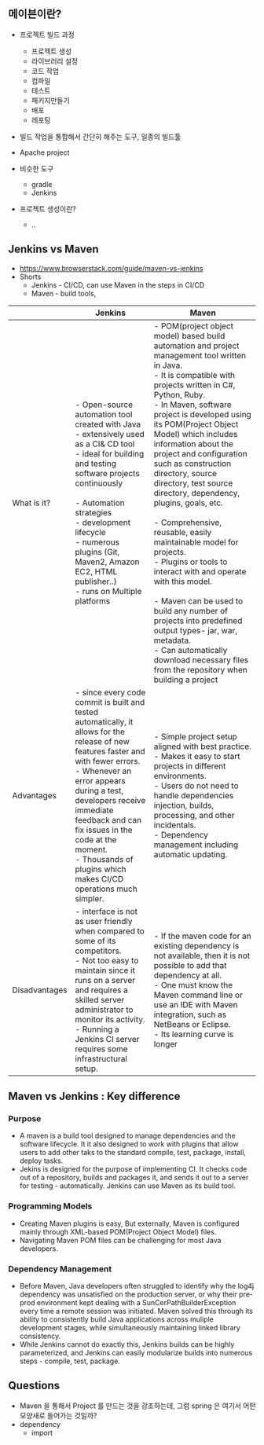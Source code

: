 ## 메이븐이란?
- 프로젝트 빌드 과정
  - 프로젝트 생성
  - 라이브러리 설정
  - 코드 작업
  - 컴파일
  - 테스트
  - 패키지만들기
  - 배포
  - 레포팅

- 빌드 작업을 통합해서 간단히 해주는 도구, 일종의 빌드툴
- Apache project 
- 비슷한 도구
  - gradle
  - Jenkins

- 프로젝트 생성이란?
  - ..


## Jenkins vs Maven
- https://www.browserstack.com/guide/maven-vs-jenkins
- Shorts
  - Jenkins - CI/CD, can use Maven in the steps in CI/CD
  - Maven - build tools, 

|               | Jenkins                                                                                                                                                                                                                                                                                                                                              | Maven                                                                                                                                                                                                                                                                                                                                                                                                                                                                                                                                                                                                                                                                                                                                                                                           |
|---------------|------------------------------------------------------------------------------------------------------------------------------------------------------------------------------------------------------------------------------------------------------------------------------------------------------------------------------------------------------|-------------------------------------------------------------------------------------------------------------------------------------------------------------------------------------------------------------------------------------------------------------------------------------------------------------------------------------------------------------------------------------------------------------------------------------------------------------------------------------------------------------------------------------------------------------------------------------------------------------------------------------------------------------------------------------------------------------------------------------------------------------------------------------------------|
| What is it?   | - Open-source automation tool created with Java <br> - extensively used as a CI& CD tool <br> - ideal for building and testing software projects continuously <br> <br> - Automation strategies <br> - development lifecycle <br> - numerous plugins (Git, Maven2, Amazon EC2, HTML publisher..) <br> - runs on Multiple platforms <br>              | - POM(project object model) based build automation and project management tool written in Java.<br> - It is compatible with projects written in C#, Python, Ruby.<br> - In Maven, software project is developed using its POM(Project Object Model) which includes information about the project and configuration such as construction directory, source directory, test source directory, dependency, plugins, goals, etc. <br> <br> - Comprehensive, reusable, easily maintainable model for projects.<br> - Plugins or tools to interact with and operate with this model. <br> <br> - Maven can be used to build any number of projects into predefined output types- jar, war, metadata.<br> - Can automatically download necessary files from the repository when building a project<br> |
| Advantages    | - since every code commit is built and tested automatically, it allows for the release of new features faster and with fewer errors. <br> - Whenever an error appears during a test, developers receive immediate feedback and can fix issues in the code at the moment.<br> - Thousands of plugins which makes CI/CD operations much simpler.  <br> | - Simple project setup aligned with best practice. <br> - Makes it easy to start projects in different environments. <br> - Users do not need to handle dependencies injection, builds, processing, and other incidentals. <br> - Dependency management including automatic updating. <br>                                                                                                                                                                                                                                                                                                                                                                                                                                                                                                      |
| Disadvantages | - interface is not as user friendly when compared to some of its competitors.<br> - Not too easy to maintain since it runs on a server and requires a skilled server administrator to monitor its activity.<br> - Running a Jenkins CI server requires some infrastructural setup. <br>                                                              | - If the maven code for an existing dependency is not available, then it is not possible to add that dependency at all. <br> - One must know the Maven command line or use an IDE with Maven integration, such as NetBeans or Eclipse. <br> - Its learning curve is longer <br>                                                                                                                                                                                                                                                                                                                                                                                                                                                                                                                 |

## Maven vs Jenkins : Key difference
### Purpose
- A maven is a build tool designed to manage dependencies and the software lifecycle. It it also designed to work with plugins that allow users to add other taks to the standard compile, test, package, install, deploy tasks. 
- Jekins is designed for the purpose of implementing CI. It checks code out of a repository, builds and packages it, and sends it out to a server for testing - automatically. Jenkins can use Maven as its build tool. 

### Programming Models
- Creating Maven plugins is easy, But externally, Maven is configured mainly through XML-based POM(Project Object Model) files. 
- Navigating Maven POM files can be challenging for most Java developers. 

### Dependency Management
- Before Maven, Java developers often struggled to identify why the log4j dependency was unsatisfied on the production server, or why their pre-prod environment kept dealing with a SunCerPathBuilderException every time a remote session was initiated. Maven solved this through its ability to consistently build Java applications across muliple development stages, while simultaneously maintaining linked library consistency. 
- While Jenkins cannot do exactly this, Jenkins builds can be highly parameterized, and Jenkins can easily modularize builds into numerous steps - compile, test, package. 


## Questions
- Maven 을 통해서 Project 를 만드는 것을 강조하는데, 그럼 spring 은 여기서 어떤 모양새로 들어가는 것일까?
- dependency 
  - import 
